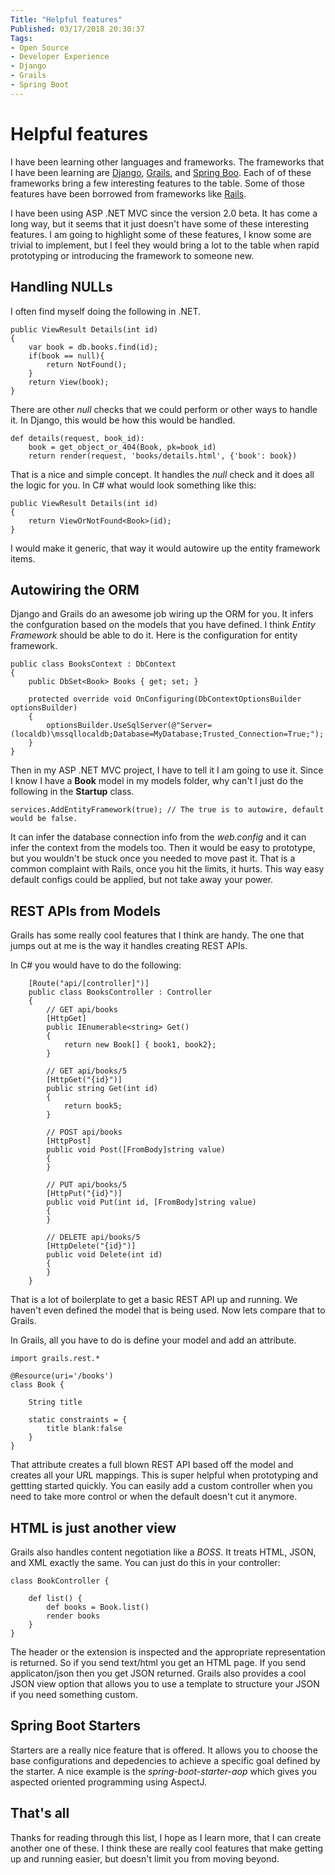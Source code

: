 ```yaml
---
Title: "Helpful features"
Published: 03/17/2018 20:30:37
Tags: 
- Open Source
- Developer Experience
- Django
- Grails
- Spring Boot
---
```

# Helpful features

I have been learning other languages and frameworks. The frameworks that I have been learning are [Django](https://www.djangoproject.com/), [Grails](https://grails.org/), and [Spring Boo](https://projects.spring.io/spring-boot/). Each of of these frameworks bring a few interesting features to the table. Some of those features have been borrowed from frameworks like [Rails](http://rubyonrails.org/). 

I have been using ASP .NET MVC since the version 2.0 beta. It has come a long way, but it seems that it just doesn't have some of these interesting features. I am going to highlight some of these features, I know some are trivial to implement, but I feel they would bring a lot to the table when rapid prototyping or introducing the framework to someone new.

## Handling NULLs

I often find myself doing the following in .NET.

```
public ViewResult Details(int id)
{
    var book = db.books.find(id);
    if(book == null){
        return NotFound();
    }
    return View(book);
}
```

There are other *null* checks that we could perform or other ways to handle it. In Django, this would be how this would be handled.

```
def details(request, book_id):
    book = get_object_or_404(Book, pk=book_id)
    return render(request, 'books/details.html', {'book': book})
```

That is a nice and simple concept. It handles the *null* check and it does all the logic for you.  In C# what would look something like this:

```
public ViewResult Details(int id)
{
    return ViewOrNotFound<Book>(id);
}
```

I would make it generic, that way it would autowire up the entity framework items.

## Autowiring the ORM

Django and Grails do an awesome job wiring up the ORM for you. It infers the confguration based on the models that you have defined. I think *Entity Framework* should be able to do it. Here is the configuration for entity framework.

```
public class BooksContext : DbContext
{
    public DbSet<Book> Books { get; set; }
       
    protected override void OnConfiguring(DbContextOptionsBuilder optionsBuilder)
    {
        optionsBuilder.UseSqlServer(@"Server=(localdb)\mssqllocaldb;Database=MyDatabase;Trusted_Connection=True;");
    }
}
```

Then in my ASP .NET MVC project, I have to tell it I am going to use it. Since I know I have a **Book** model in my models folder, why can't I just do the following in the **Startup** class.

```
services.AddEntityFramework(true); // The true is to autowire, default would be false.
```

It can infer the database connection info from the *web.config* and it can infer the context from the models too. Then it would be easy to prototype, but you wouldn't be stuck once you needed to move past it. That is a common complaint with Rails, once you hit the limits, it hurts. This way easy default configs could be applied, but not take away your power.

## REST APIs from Models

Grails has some really cool features that I think are handy. The one that jumps out at me is the way it handles creating REST APIs.

In C# you would have to do the following:

```
    [Route("api/[controller]")]
    public class BooksController : Controller
    {
        // GET api/books
        [HttpGet]
        public IEnumerable<string> Get()
        {
            return new Book[] { book1, book2};
        }

        // GET api/books/5
        [HttpGet("{id}")]
        public string Get(int id)
        {
            return book5;
        }

        // POST api/books
        [HttpPost]
        public void Post([FromBody]string value)
        {
        }

        // PUT api/books/5
        [HttpPut("{id}")]
        public void Put(int id, [FromBody]string value)
        {
        }

        // DELETE api/books/5
        [HttpDelete("{id}")]
        public void Delete(int id)
        {
        }
    }
```

That is a lot of boilerplate to get a basic REST API up and running. We haven't even defined the model that is being used. Now lets compare that to Grails.

In Grails, all you have to do is define your model and add an attribute.

```
import grails.rest.*

@Resource(uri='/books')
class Book {

    String title

    static constraints = {
        title blank:false
    }
}
```

That attribute creates a full blown REST API based off the model and creates all your URL mappings. This is super helpful when prototyping and gettting started quickly. You can easily add a custom controller when you need to take more control or when the default doesn't cut it anymore.

## HTML is just another view

Grails also handles content negotiation like a *BOSS*. It treats HTML, JSON, and XML exactly the same. You can just do this in your controller:

```
class BookController {

    def list() {
        def books = Book.list()
        render books
    }
}
```

The header or the extension is inspected and the appropriate representation is returned. So if you send text/html you get an HTML page. If you send applicaton/json then you get JSON returned. Grails also provides a cool JSON view option that allows you to use a template to structure your JSON if you need something custom.

## Spring Boot Starters

Starters are a really nice feature that is offered. It allows you to choose the base configurations and depedencies to achieve a specific goal defined by the starter. A nice example is the *spring-boot-starter-aop* which gives you aspected oriented programming using AspectJ.

## That's all

Thanks for reading through this list, I hope as I learn more, that I can create another one of these. I think these are really cool features that make getting up and running easier, but doesn't limit you from moving beyond.
